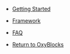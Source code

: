 <!-- _navbar.md -->

* [Getting Started](/)

* [Framework](framework.md)

* [FAQ](faq.md)

* [Return to OxyBlocks](https://oxyblocks.com)